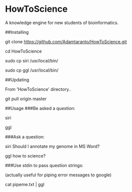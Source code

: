 # HowToScience
A knowledge engine for new students of bioinformatics.

##Installing

git clone https://github.com/Adamtaranto/HowToScience.git

cd HowToScience

sudo cp siri /usr/local/bin/

sudo cp ggl /usr/local/bin/

##Updating

From 'HowToScience' directory..

git pull origin master

##Usage 
###Be asked a question:

siri

ggl

###Ask a question:

siri Should I annotate my genome in MS Word?

ggl how to science?

###Use stdin to pass question strings:

(actually useful for piping error messages to google)

cat pipeme.txt | ggl


